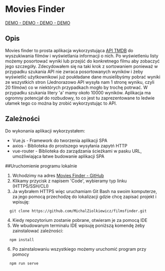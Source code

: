 # Movies Finder

[DEMO - DEMO - DEMO - DEMO](https://movies-finder-mz.netlify.app/#/)

## Opis

Movies finder to prosta aplikacja wykorzystująca [API TMDB](https://developers.themoviedb.org/3/getting-started/introduction) do wyszukiwania filmów i wyświetlania informacji o nich. Po wyświetleniu listy możemy posortować wyniki lub przejść do konkretnego filmu aby zobaczyć jego szczegóły. Zdecydowałem się na taki krok z sortowaniem ponieważ w przypadku szukania API nie zwraca posortowanych wyników i żeby wyświetlić użytkownikowi już poukładane dane musielibyśmy pobrać wyniki ze wszystkich stron (Jednorazowo API wysyła nam 1 stronę wyniku, czyli 20 filmów) co w niektórych przypadkach mogło by trochę potrwać. W przypadku szukania litery 'a' mamy około 10000 wyników. Aplikacja ma ogromny potencjał do rozbudowy, to co jest tu zaprezentowane to ledwie ułamek tego co można by zrobić wykorzystując to API.

## Zależności

Do wykonania aplikacji wykorzystałem: 
- Vue.js - Framework do tworzenia aplikacji SPA
- axios -  Biblioteka do prostszego wysyłania zapytń HTTP
- vue-router - Biblioteka do zarządzania ścieżkami w pasku URL, umożliwiająca łatwe budowanie aplikacji SPA

##Uruchomienie programu lokalnie

  1. Wchodzimy na adres [Movies Finder - GitHub](https://github.com/MichalZiolkiewicz/filmsfinder)
  2. Klikamy przycisk z napisem 'Code', wybieramy typ linku (HTTPS/SSH/CLI)
  3. Ja wybrałem HTTPS więc uruchamiam Git Bash na swoim komputerze, za jego pomocą przechodzę do lokalizacji gdzie chcę zapisać projekt i wpisuję: 
```
  git clone https://github.com/MichalZiolkiewicz/filmsfinder.git
```
  4. Kiedy repozytorium zostanie pobrane, otwieram je za pomocą IDE
  5. We wbudowanym terminalu IDE wpisuję poniższą komendę żeby zainstalować zależności:
  ```
    npm install
  ```
  6. Po zainstalowaniu wszystkiego możemy uruchomić program przy pomocy
  ```
    npm run serve
  ```



